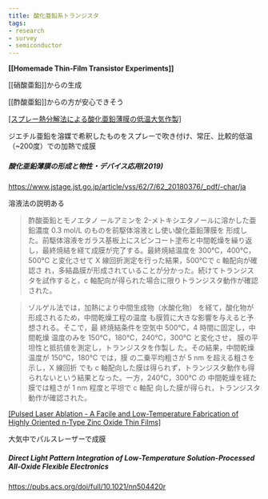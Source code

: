 ```yaml
---
title: 酸化亜鉛系トランジスタ
tags:
- research
- survey
- semiconductor
---
```



**[[Homemade Thin-Film Transistor Experiments]]**

[[硝酸亜鉛]]からの生成

[[酢酸亜鉛]]からの方が安心できそう

[[スプレー熱分解法による酸化亜鉛薄膜の低温大気作製]](2013)

ジエチル亜鉛を溶媒で希釈したものをスプレーで吹き付け、常圧、比較的低温（~200度）での加熱で成膜

##### 酸化亜鉛薄膜の形成と物性・デバイス応用(2019)

https://www.jstage.jst.go.jp/article/vss/62/7/62_20180376/_pdf/-char/ja

溶液法の説明ある

> 酢酸亜鉛とモノエタノ ールアミンを 2-メトキシエタノールに溶かした亜鉛濃度 0.3 mol/L のものを前駆体溶液とし使い酸化亜鉛薄膜を 形成した。前駆体溶液をガラス基板上にスピンコート塗布と中間乾燥を繰り返し，最終焼結を経て成膜が完了する。最終焼結温度を 300℃，400℃，500℃ と変化させて X 線回折測定を行った結果，500℃で c 軸配向が確認さ れ，多結晶膜が形成されていることが分かった。続けてトランジスタを試作すると，c 軸配向が得られた場合に限りトランジスタ動作が確認された。

> ゾルゲル法では，加熱により中間生成物（水酸化物） を経て，酸化物が形成されるため，中間乾燥工程の温度 も膜質に大きな影響を与えると予想される。そこで，最 終焼結条件を空気中 500℃，4 時間に固定し，中間乾燥 温度のみを 150℃，180℃，240℃，300℃ と変化させ， 膜の平坦性と抵抗値を測定し，トランジスタを作製し た。その結果，中間乾燥温度が 150℃，180℃ では，膜 の二乗平均粗さが 5 nm を超える粗さを示し，X 線回折 でも c 軸配向した膜は得られず，トランジスタ動作も得 られないという結果となった。一方，240℃，300℃ の 中間乾燥を経た膜では粗さが 1 nm 程度と平坦で c 軸配 向した膜が得られ，トランジスタ動作が確認された。


[[Pulsed Laser Ablation - A Facile and Low-Temperature Fabrication of Highly Oriented n-Type Zinc Oxide Thin Films]](2022)

大気中でパルスレーザーで成膜


##### Direct Light Pattern Integration of Low-Temperature Solution-Processed All-Oxide Flexible Electronics

https://pubs.acs.org/doi/full/10.1021/nn504420r